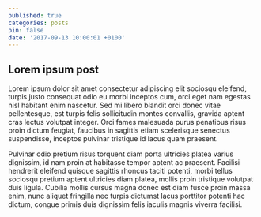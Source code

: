 ```yaml
---
published: true
categories: posts
pin: false
date: '2017-09-13 10:00:01 +0100'
---
```

## Lorem ipsum post

Lorem ipsum dolor sit amet consectetur adipiscing elit sociosqu eleifend, turpis justo consequat odio eu morbi inceptos cum, orci eget nam egestas nisl habitant enim nascetur. Sed mi libero blandit orci donec vitae pellentesque, est turpis felis sollicitudin montes convallis, gravida aptent cras lectus volutpat integer. Orci fames malesuada purus penatibus risus proin dictum feugiat, faucibus in sagittis etiam scelerisque senectus suspendisse, inceptos pulvinar tristique id lacus quam praesent.

Pulvinar odio pretium risus torquent diam porta ultricies platea varius dignissim, id nam proin at habitasse tempor aptent ac praesent. Facilisi hendrerit eleifend quisque sagittis rhoncus taciti potenti, morbi tellus sociosqu pretium aptent ultricies diam platea, mollis proin tristique volutpat duis ligula. Cubilia mollis cursus magna donec est diam fusce proin massa enim, nunc aliquet fringilla nec turpis dictumst lacus porttitor potenti hac dictum, congue primis duis dignissim felis iaculis magnis viverra facilisi.